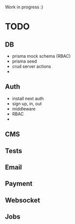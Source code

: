 Work in progress :)

# TODO
## DB
- prisma mock schema (RBAC)
- prisma seed
- crud server actions
- 
## Auth
- install next auth
- sign up, in, out
- middleware
- RBAC
- 
## CMS
## Tests
## Email
## Payment
## Websocket
## Jobs
